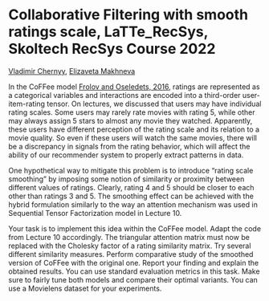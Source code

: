 # Collaborative Filtering with smooth ratings scale, LaTTe_RecSys, Skoltech RecSys Course 2022

[Vladimir Chernyy](https://github.com/scalyvladimir), [Elizaveta Makhneva](https://github.com/elizacc)

In the CoFFee model [Frolov and Oseledets, 2016](https://arxiv.org/pdf/1807.10634.pdf), ratings are represented as a categorical variables and
interactions are encoded into a third-order user-item-rating tensor. On lectures, we discussed that users may have individual rating scales. Some users may rarely rate movies with rating 5, while other may always assign 5 stars to almost any movie they watched. Apparently, these users have different perception of the rating scale and its relation to a movie quality. So even if these users will watch the same movies, there will
be a discrepancy in signals from the rating behavior, which will affect the ability of our recommender system
to properly extract patterns in data.

One hypothetical way to mitigate this problem is to introduce “rating scale smoothing” by imposing
some notion of similarity or proximity between different values of ratings. Clearly, rating 4 and 5 should be
closer to each other than ratings 3 and 5. The smoothing effect can be achieved with the hybrid formulation
similarly to the way an attention mechanism was used in Sequential Tensor Factorization model in Lecture
10.

Your task is to implement this idea within the CoFFee model. Adapt the code from Lecture 10 accordingly.
The triangular attention matrix must now be replaced with the Cholesky factor of a rating similarity matrix.
Try several different similarity measures. Perform comparative study of the smoothed version of CoFFee with the original one. Report your finding and explain the obtained results. You can use standard evaluation metrics in this task. Make sure to fairly tune both models and compare their optimal variants. You can use a Movielens dataset for your experiments.
